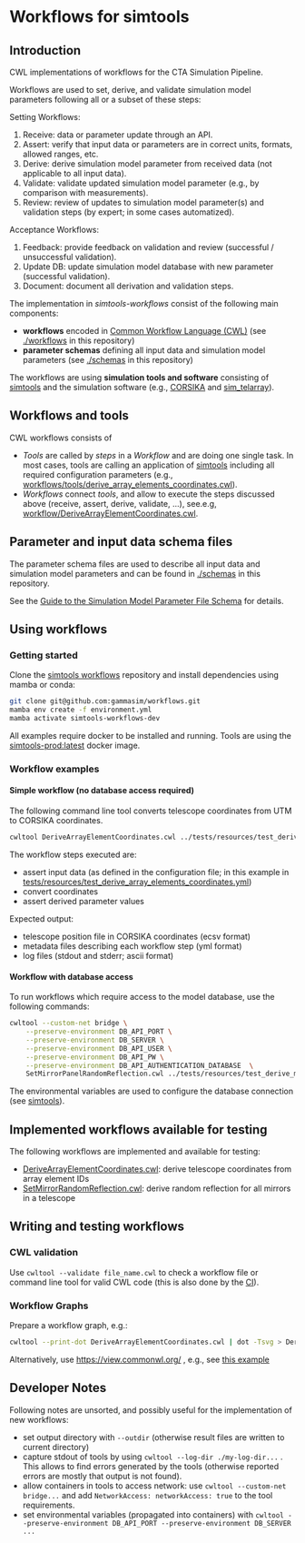 # Workflows for simtools

## Introduction

CWL implementations of workflows for the CTA Simulation Pipeline.

Workflows are used to set, derive, and validate simulation model parameters following all or a subset of these steps:

Setting Workflows:

1. Receive: data or parameter update through an API.
2. Assert: verify that input data or parameters are in correct units, formats, allowed ranges, etc.
3. Derive: derive simulation model parameter from received data (not applicable to all input data).
4. Validate: validate updated simulation model parameter (e.g., by comparison with measurements).
5. Review: review of updates to simulation model parameter(s) and validation steps (by expert; in some cases automatized).

Acceptance Workflows:

1. Feedback: provide feedback on validation and review (successful / unsuccessful validation).
2. Update DB: update simulation model database with new parameter (successful validation).
3. Document: document all derivation and validation steps.

The implementation in *simtools-workflows* consist of the following main components:

- **workflows** encoded in [Common Workflow Language (CWL)](https://www.commonwl.org/) (see [./workflows](./workflows) in this repository)
- **parameter schemas** defining all input data and simulation model parameters (see [./schemas](./schemas) in this repository)

The workflows are using **simulation tools and software** consisting of [simtools](https://github.com/gammasim/simtools) and the simulation software (e.g., [CORSIKA](https://www.iap.kit.edu/corsika/) and [sim_telarray](https://www.mpi-hd.mpg.de/hfm/~bernlohr/sim_telarray/)).

## Workflows and tools

CWL workflows consists of

- *Tools* are called by *steps* in a *Workflow* and are doing one single task. In most cases, tools are calling an application of [simtools](https://github.com/gammasim/simtools) including all required configuration parameters (e.g., [workflows/tools/derive_array_elements_coordinates.cwl](workflows/tools/derive_array_elements_coordinates.cwl)).
- *Workflows* connect *tools*, and allow to execute the steps discussed above (receive, assert, derive, validate, ...), see.e.g, [workflow/DeriveArrayElementCoordinates.cwl](./workflows/DeriveArrayElementCoordinates.cwl).

## Parameter and input data schema files

The parameter schema files are used to describe all input data and simulation model parameters and can be found in [./schemas](./schemas) in this repository.

See the [Guide to the Simulation Model Parameter File Schema](./schemas/README.md) for details.

## Using workflows

### Getting started

Clone the [simtools workflows](https://github.com/gammasim/workflows) repository and install dependencies using mamba or conda:

```bash
git clone git@github.com:gammasim/workflows.git
mamba env create -f environment.yml
mamba activate simtools-workflows-dev
```

All examples require docker to be installed and running.
Tools are using the [simtools-prod:latest](https://github.com/gammasim/simtools/pkgs/container/simtools-prod) docker image.

### Workflow examples

#### Simple workflow (no database access required)

The following command line tool converts telescope coordinates from UTM to CORSIKA coordinates.

```bash
cwltool DeriveArrayElementCoordinates.cwl ../tests/resources/test_derive_array_elements_coordinates.yml
```

The workflow steps executed are:

- assert input data (as defined in the configuration file; in this example in [tests/resources/test_derive_array_elements_coordinates.yml](./tests/resources/test_derive_array_elements_coordinates.yml))
- convert coordinates
- assert derived parameter values

Expected output:

- telescope position file in CORSIKA coordinates (ecsv format)
- metadata files describing each workflow step (yml format)
- log files (stdout and stderr; ascii format)

#### Workflow with database access

To run workflows which require access to the model database, use the following commands:

```bash
cwltool --custom-net bridge \
    --preserve-environment DB_API_PORT \
    --preserve-environment DB_SERVER \
    --preserve-environment DB_API_USER \
    --preserve-environment DB_API_PW \
    --preserve-environment DB_API_AUTHENTICATION_DATABASE  \
    SetMirrorPanelRandomReflection.cwl ../tests/resources/test_derive_mirror_panel_rnda.yml
```

The environmental variables are used to configure the database connection (see [simtools](https://gammasim.github.io/simtools/getting_started.html)).

## Implemented workflows available for testing

The following workflows are implemented and available for testing:

- [DeriveArrayElementCoordinates.cwl](./workflows/DeriveArrayElementCoordinates.cwl): derive telescope coordinates from array element IDs
- [SetMirrorRandomReflection.cwl](./workflows/SetMirrorRandomReflection.cwl): derive random reflection for all mirrors in a telescope

## Writing and testing workflows

### CWL validation

Use `cwltool --validate file_name.cwl` to check a workflow file or command line tool for valid CWL code (this is also done by the [CI](.github/workflows/linter.yml)).

### Workflow Graphs

Prepare a workflow graph, e.g.:

```bash
cwltool --print-dot DeriveArrayElementCoordinates.cwl | dot -Tsvg > DeriveArrayElementCoordinates.cwl.svg
```

Alternatively, use https://view.commonwl.org/ , e.g., see [this example](https://view.commonwl.org/workflows/github.com/gammasim/workflows/blob/main/workflows/DeriveArrayElementCoordinates.cwl)

## Developer Notes

Following notes are unsorted, and possibly useful for the implementation of new workflows:

- set output directory with `--outdir` (otherwise result files are written to current directory)
- capture stdout of tools by using `cwltool --log-dir ./my-log-dir...` . This allows to find errors generated by the tools (otherwise reported errors are mostly that output is not found).
- allow containers in tools to access network: use `cwltool --custom-net bridge...` and add `NetworkAccess: networkAccess: true` to the tool requirements.
- set environmental variables (propagated into containers) with `cwltool --preserve-environment DB_API_PORT --preserve-environment DB_SERVER ...`
